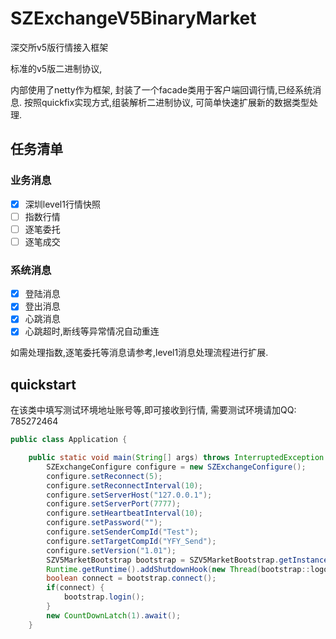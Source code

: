 # SZExchangeV5BinaryMarket
深交所v5版行情接入框架

标准的v5版二进制协议,

内部使用了netty作为框架, 封装了一个facade类用于客户端回调行情,已经系统消息.
按照quickfix实现方式,组装解析二进制协议, 可简单快速扩展新的数据类型处理.
 ## 任务清单
 ### 业务消息
- [x] 深圳level1行情快照
- [ ] 指数行情
- [ ] 逐笔委托
- [ ] 逐笔成交
### 系统消息
- [x] 登陆消息
- [x] 登出消息
- [x] 心跳消息
- [x] 心跳超时,断线等异常情况自动重连

如需处理指数,逐笔委托等消息请参考,level1消息处理流程进行扩展.

## quickstart

在该类中填写测试环境地址账号等,即可接收到行情, 需要测试环境请加QQ: 785272464

```java
public class Application {

    public static void main(String[] args) throws InterruptedException {
        SZExchangeConfigure configure = new SZExchangeConfigure();
        configure.setReconnect(5);
        configure.setReconnectInterval(10);
        configure.setServerHost("127.0.0.1");
        configure.setServerPort(7777);
        configure.setHeartbeatInterval(10);
        configure.setPassword("");
        configure.setSenderCompId("Test");
        configure.setTargetCompId("YFY_Send");
        configure.setVersion("1.01");
        SZV5MarketBootstrap bootstrap = SZV5MarketBootstrap.getInstance(configure, new SZV5MessageFacade());
        Runtime.getRuntime().addShutdownHook(new Thread(bootstrap::logout));
        boolean connect = bootstrap.connect();
        if(connect) {
            bootstrap.login();
        }
        new CountDownLatch(1).await();
    }
```
